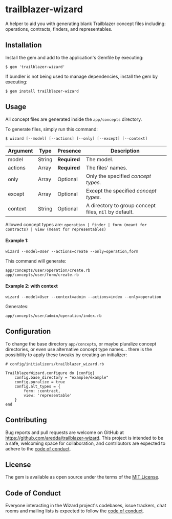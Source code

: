 # trailblazer-wizard

A helper to aid you with generating blank Trailblazer concept files including: operations, contracts, finders, and  representables.

## Installation

Install the gem and add to the application's Gemfile by executing:

    $ gem 'trailblazer-wizard'

If bundler is not being used to manage dependencies, install the gem by executing:

    $ gem install trailblazer-wizard

## Usage

All concept files are generated inside the `app/concepts` directory.

To generate files, simply run this command:

    $ wizard [--model] [--actions] [--only] [--except] [--context]

| Argument | Type   | Presence     | Description                                           |
|----------|--------|--------------|-------------------------------------------------------|
| model    | String | **Required** | The model.                                            |
| actions  | Array  | **Required** | The files' names.                                     |
| only     | Array  | Optional     | Only the specified *concept types*.                   |
| except   | Array  | Optional     | Except the specified *concept types*.                 |
| context  | String | Optional     | A directory to group concept files, `nil` by default. |

Allowed concept types are: `operation | finder | form (meant for contracts) | view (meant for representables)`

#### Example 1:

    wizard --model=User --actions=create --only=operation,form

This command will generate:

    app/concepts/user/operation/create.rb
    app/concepts/user/form/create.rb

#### Example 2: with context

    wizard --model=User --context=admin --actions=index --only=operation

Generates:

    app/concepts/user/admin/operation/index.rb

## Configuration

To change the base directory `app/concepts`, or maybe pluralize concept directories, or even use alternative
concept type names... there is the possibility to apply these tweaks by creating an initializer:

    # config/initializers/trailblazer_wizard.rb
    
    TrailblazerWizard.configure do |config|
        config.base_directory = "example/example"
        config.puralize = true
        config.alt_types = {
            form: :contract,
            view: 'representable'
        }
    end

## Contributing

Bug reports and pull requests are welcome on GitHub at https://github.com/aredda/trailblazer-wizard. This project is intended to be a safe, welcoming space for collaboration, and contributors are expected to adhere to the [code of conduct](https://github.com/[USERNAME]/wizard/blob/main/CODE_OF_CONDUCT.md).

## License

The gem is available as open source under the terms of the [MIT License](https://opensource.org/licenses/MIT).

## Code of Conduct

Everyone interacting in the Wizard project's codebases, issue trackers, chat rooms and mailing lists is expected to follow the [code of conduct](https://github.com/[USERNAME]/wizard/blob/main/CODE_OF_CONDUCT.md).

